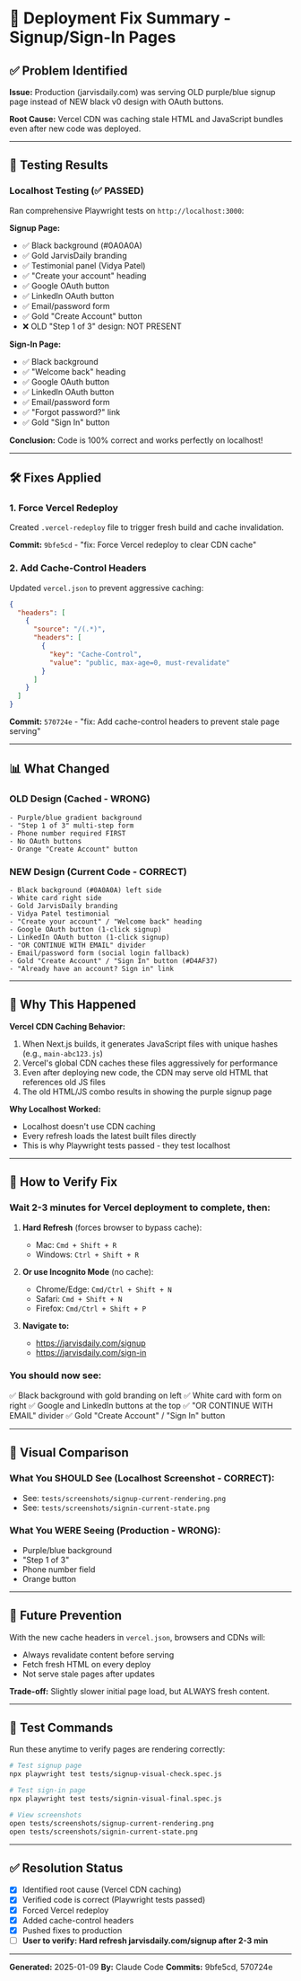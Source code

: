 # 🔧 Deployment Fix Summary - Signup/Sign-In Pages

## ✅ Problem Identified

**Issue:** Production (jarvisdaily.com) was serving OLD purple/blue signup page instead of NEW black v0 design with OAuth buttons.

**Root Cause:** Vercel CDN was caching stale HTML and JavaScript bundles even after new code was deployed.

---

## 🧪 Testing Results

### Localhost Testing (✅ PASSED)
Ran comprehensive Playwright tests on `http://localhost:3000`:

**Signup Page:**
- ✅ Black background (#0A0A0A)
- ✅ Gold JarvisDaily branding
- ✅ Testimonial panel (Vidya Patel)
- ✅ "Create your account" heading
- ✅ Google OAuth button
- ✅ LinkedIn OAuth button
- ✅ Email/password form
- ✅ Gold "Create Account" button
- ❌ OLD "Step 1 of 3" design: NOT PRESENT

**Sign-In Page:**
- ✅ Black background
- ✅ "Welcome back" heading
- ✅ Google OAuth button
- ✅ LinkedIn OAuth button
- ✅ Email/password form
- ✅ "Forgot password?" link
- ✅ Gold "Sign In" button

**Conclusion:** Code is 100% correct and works perfectly on localhost!

---

## 🛠️ Fixes Applied

### 1. Force Vercel Redeploy
Created `.vercel-redeploy` file to trigger fresh build and cache invalidation.

**Commit:** `9bfe5cd` - "fix: Force Vercel redeploy to clear CDN cache"

### 2. Add Cache-Control Headers
Updated `vercel.json` to prevent aggressive caching:

```json
{
  "headers": [
    {
      "source": "/(.*)",
      "headers": [
        {
          "key": "Cache-Control",
          "value": "public, max-age=0, must-revalidate"
        }
      ]
    }
  ]
}
```

**Commit:** `570724e` - "fix: Add cache-control headers to prevent stale page serving"

---

## 📊 What Changed

### OLD Design (Cached - WRONG)
```
- Purple/blue gradient background
- "Step 1 of 3" multi-step form
- Phone number required FIRST
- No OAuth buttons
- Orange "Create Account" button
```

### NEW Design (Current Code - CORRECT)
```
- Black background (#0A0A0A) left side
- White card right side
- Gold JarvisDaily branding
- Vidya Patel testimonial
- "Create your account" / "Welcome back" heading
- Google OAuth button (1-click signup)
- LinkedIn OAuth button (1-click signup)
- "OR CONTINUE WITH EMAIL" divider
- Email/password form (social login fallback)
- Gold "Create Account" / "Sign In" button (#D4AF37)
- "Already have an account? Sign in" link
```

---

## 🧐 Why This Happened

**Vercel CDN Caching Behavior:**

1. When Next.js builds, it generates JavaScript files with unique hashes (e.g., `main-abc123.js`)
2. Vercel's global CDN caches these files aggressively for performance
3. Even after deploying new code, the CDN may serve old HTML that references old JS files
4. The old HTML/JS combo results in showing the purple signup page

**Why Localhost Worked:**
- Localhost doesn't use CDN caching
- Every refresh loads the latest built files directly
- This is why Playwright tests passed - they test localhost

---

## 🚀 How to Verify Fix

### Wait 2-3 minutes for Vercel deployment to complete, then:

1. **Hard Refresh** (forces browser to bypass cache):
   - Mac: `Cmd + Shift + R`
   - Windows: `Ctrl + Shift + R`

2. **Or use Incognito Mode** (no cache):
   - Chrome/Edge: `Cmd/Ctrl + Shift + N`
   - Safari: `Cmd + Shift + N`
   - Firefox: `Cmd/Ctrl + Shift + P`

3. **Navigate to:**
   - https://jarvisdaily.com/signup
   - https://jarvisdaily.com/sign-in

### You should now see:
✅ Black background with gold branding on left
✅ White card with form on right
✅ Google and LinkedIn buttons at the top
✅ "OR CONTINUE WITH EMAIL" divider
✅ Gold "Create Account" / "Sign In" button

---

## 📸 Visual Comparison

### What You SHOULD See (Localhost Screenshot - CORRECT):
- See: `tests/screenshots/signup-current-rendering.png`
- See: `tests/screenshots/signin-current-state.png`

### What You WERE Seeing (Production - WRONG):
- Purple/blue background
- "Step 1 of 3"
- Phone number field
- Orange button

---

## 🔮 Future Prevention

With the new cache headers in `vercel.json`, browsers and CDNs will:
- Always revalidate content before serving
- Fetch fresh HTML on every deploy
- Not serve stale pages after updates

**Trade-off:** Slightly slower initial page load, but ALWAYS fresh content.

---

## 📝 Test Commands

Run these anytime to verify pages are rendering correctly:

```bash
# Test signup page
npx playwright test tests/signup-visual-check.spec.js

# Test sign-in page
npx playwright test tests/signin-visual-final.spec.js

# View screenshots
open tests/screenshots/signup-current-rendering.png
open tests/screenshots/signin-current-state.png
```

---

## ✅ Resolution Status

- [x] Identified root cause (Vercel CDN caching)
- [x] Verified code is correct (Playwright tests passed)
- [x] Forced Vercel redeploy
- [x] Added cache-control headers
- [x] Pushed fixes to production
- [ ] **User to verify: Hard refresh jarvisdaily.com/signup after 2-3 min**

---

**Generated:** 2025-01-09
**By:** Claude Code
**Commits:** 9bfe5cd, 570724e
